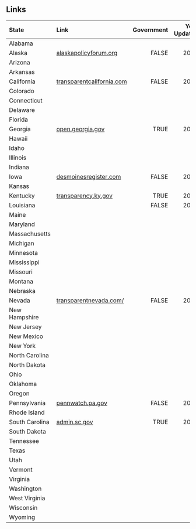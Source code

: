 ## Links
| State | Link | Government | Year Updated | Exportable |
|:-----|:-----|-----:|-----:|-----:|
|Alabama | | | | |
|Alaska | [alaskapolicyforum.org](http://alaskapolicyforum.org/2017/04/state-of-alaska-payroll-for-fiscal-year-2015-just-released/)| FALSE | 2015 | FALSE |
|Arizona | | | | |
|Arkansas | | | | |
|California |[transparentcalifornia.com](http://transparentcalifornia.com/) | FALSE |2016 |  FALSE |
|Colorado | | | | |
|Connecticut | | | | |
|Delaware | | | | |
|Florida | | | | |
|Georgia| [open.georgia.gov](http://www.open.georgia.gov/index.html)  | TRUE | 2017 | TRUE |
|Hawaii | | | | |
|Idaho | | | | |
|Illinois | | | | |
|Indiana | | | | |
|Iowa | [desmoinesregister.com](http://db.desmoinesregister.com/state-salaries-for-iowa) | FALSE | 2017 |  FALSE |
|Kansas | | | | |
|Kentucky | [transparency.ky.gov](http://transparency.ky.gov/search/Pages/SalarySearch.aspx#/salary)| TRUE | 2017 |  FALSE |
|Louisiana | [](http://www.louisianasunshine.org/index.php/gate_register/134/)| FALSE | 2017 | FALSE |
|Maine | | | | |
|Maryland | | | | |
|Massachusetts | | | | |
|Michigan | | | | |
|Minnesota | | | | |
|Mississippi | | | | |
|Missouri | | | | |
|Montana | | | | |
|Nebraska | | | | |
|Nevada |[transparentnevada.com/](http://transparentnevada.com/) | FALSE | 2016 |  FALSE |
|New Hampshire | | | | |
|New Jersey | | | | |
|New Mexico | | | | |
|New York | | | | |
|North Carolina | | | | |
|North Dakota | | | | |
|Ohio | | | | |
|Oklahoma | | | | |
|Oregon | | | | |
|Pennsylvania | [pennwatch.pa.gov](http://pennwatch.pa.gov/employees/Pages/Employee-Salaries.aspx)| FALSE | 2017 |  FALSE |
|Rhode Island | | | | |
|South Carolina |[admin.sc.gov](http://www.admin.sc.gov/accountability-portal/state-salaries) | TRUE | 2017 |  TRUE |
|South Dakota | | | | |
|Tennessee | | | | |
|Texas | | | | |
|Utah | | | | |
|Vermont | | | | |
|Virginia | | | | |
|Washington | | | | |
|West Virginia | | | | |
|Wisconsin | | | | |
|Wyoming | | | | |
